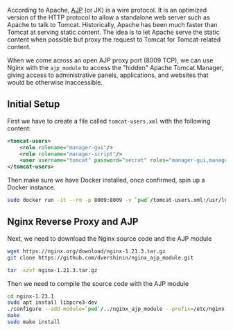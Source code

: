 According to Apache, [AJP](https://cwiki.apache.org/confluence/display/TOMCAT/Connectors) (or JK) is a wire protocol. It is an optimized version of the HTTP protocol to allow a standalone web server such as Apache to talk to Tomcat. Historically, Apache has been much faster than Tomcat at serving static content. The idea is to let Apache serve the static content when possible but proxy the request to Tomcat for Tomcat-related content.

When we come across an open AJP proxy port (8009 TCP), we can use Nginx with the `ajp_module` to access the "hidden" Apache Tomcat Manager, giving access to administrative panels, applications, and websites that would be otherwise inaccessible.
## Initial Setup
First we have to create a file called `tomcat-users.xml` with the following content:
```xml
<tomcat-users>
	<role rolename="manager-gui"/>
	<role rolename="manager-script"/>
	<user username="tomcat" password="secret" roles="manager-gui,manager-script"/>
</tomcat-users>
```
Then make sure we have Docker installed, once confirmed, spin up a Docker instance.
```bash
sudo docker run -it --rm -p 8009:8009 -v `pwd`/tomcat-users.xml:/usr/local/tomcat/conf/tomcat-users.xml --name tomcat "tomcat:8.0"
```
## Nginx Reverse Proxy and AJP
Next, we need to download the Nginx source code and the AJP module
```bash
wget https://nginx.org/download/nginx-1.21.3.tar.gz
git clone https://github.com/dvershinin/nginx_ajp_module.git

tar -xzvf nginx-1.21.3.tar.gz
```
Then we need to compile the source code with the AJP module
```bash
cd nginx-1.23.1
sudo apt install libpcre3-dev
./configure --add-module=`pwd`/../nginx_ajp_module --prefix=/etc/nginx --sbin-path=/usr/sbin/nginx --modules-path=/usr/lib/nginx/modules
make
sudo make install
```